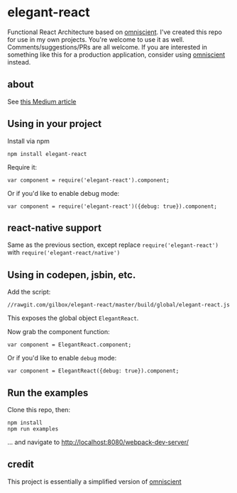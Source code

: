 # elegant-react

Functional React Architecture based on [omniscient](http://omniscientjs.github.io/). 
I've created this repo for use in my own projects. You're welcome to use it as well. 
Comments/suggestions/PRs are all welcome.
If you are interested in something like
this for a production application, consider using [omniscient](http://omniscientjs.github.io/) instead.


## about

See [this Medium article](https://medium.com/@gilbox/an-elegant-functional-architecture-for-react-faa3fb42b75b)


## Using in your project

Install via npm

    npm install elegant-react
    
Require it:

    var component = require('elegant-react').component;
    
Or if you'd like to enable debug mode:

    var component = require('elegant-react')({debug: true}).component;
    
    
## react-native support

Same as the previous section, except replace `require('elegant-react')` with `require('elegant-react/native')`
    
    
## Using in codepen, jsbin, etc.

Add the script:

    //rawgit.com/gilbox/elegant-react/master/build/global/elegant-react.js
    
This exposes the global object `ElegantReact`.

Now grab the component function:

    var component = ElegantReact.component;
    
Or if you'd like to enable `debug` mode:

    var component = ElegantReact({debug: true}).component;


## Run the examples

Clone this repo, then:

    npm install
    npm run examples
    
... and navigate to [http://localhost:8080/webpack-dev-server/](http://localhost:8080/webpack-dev-server/)

## credit

This project is essentially a simplified version of [omniscient](http://omniscientjs.github.io/)
